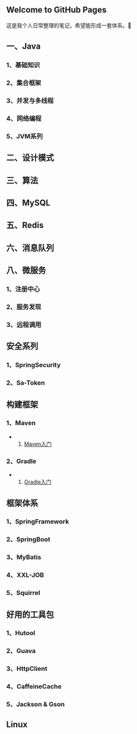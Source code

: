 ## Welcome to GitHub Pages

这是我个人日常整理的笔记，希望能形成一套体系。👊

## 一、Java
### 1、基础知识
### 2、集合框架
### 3、并发与多线程
### 4、网络编程
### 5、JVM系列

## 二、设计模式

## 三、算法

## 四、MySQL

## 五、Redis

## 六、消息队列

## 八、微服务
### 1、注册中心
### 2、服务发现
### 3、远程调用

## 安全系列
### 1、SpringSecurity
### 2、Sa-Token

## 构建框架
### 1、Maven
- 1. [Maven入门](./CI&CD/Maven入门.md)

### 2、Gradle
- 1. [Gradle入门](./CI&CD/Gradle入门.md)

## 框架体系
### 1、SpringFramework
### 2、SpringBoot
### 3、MyBatis
### 4、XXL-JOB
### 5、Squirrel

## 好用的工具包
### 1、Hutool
### 2、Guava
### 3、HttpClient
### 4、CaffeineCache
### 5、Jackson & Gson

## Linux
